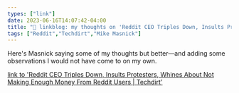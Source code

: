 ```yaml
---
types: ["link"]
date: 2023-06-16T14:07:42-04:00
title: "🔗 linkblog: my thoughts on 'Reddit CEO Triples Down, Insults Protesters, Whines About Not Making Enough Money From Reddit Users | Techdirt'"
tags: ["Reddit","Techdirt","Mike Masnick"]
---
```

Here's Masnick saying some of my thoughts but better—and adding some observations I would not have come to on my own.  
 

[link to 'Reddit CEO Triples Down, Insults Protesters, Whines About Not Making Enough Money From Reddit Users | Techdirt'](https://www.techdirt.com/2023/06/16/reddit-ceo-triples-down-insults-protesters-whines-about-not-making-enough-money-from-reddit-users/)
